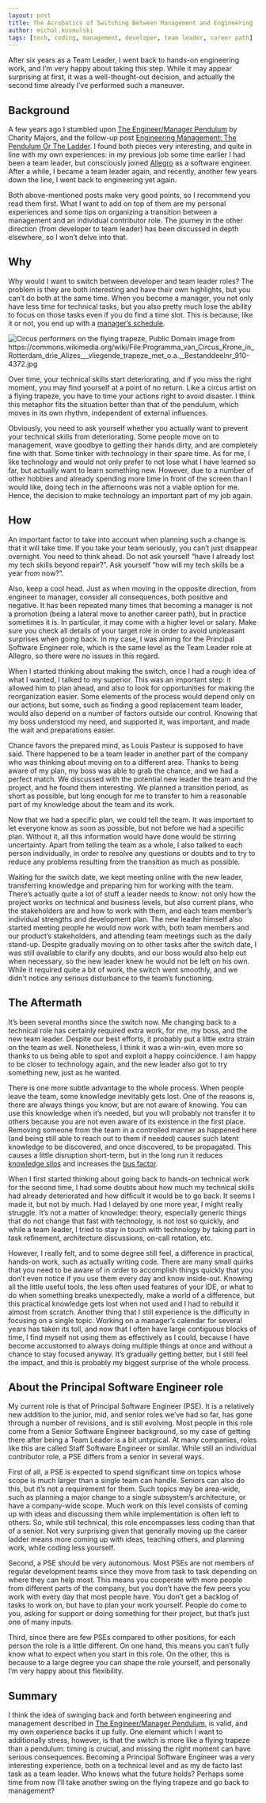 ```yaml
---
layout: post
title: The Acrobatics of Switching Between Management and Engineering
author: michal.kosmulski
tags: [tech, coding, management, developer, team leader, career path]
---
```

After six years as a Team Leader, I went back to hands-on engineering work, and I’m very happy about taking
this step. While it may appear surprising at first, it was a well-thought-out decision, and actually the second time
already I’ve performed such a maneuver.

## Background

A few years ago I stumbled upon [The Engineer/Manager Pendulum](https://charity.wtf/2017/05/11/the-engineer-manager-pendulum/)
by Charity Majors, and the follow-up post [Engineering Management: The Pendulum Or The Ladder](https://charity.wtf/2019/01/04/engineering-management-the-pendulum-or-the-ladder/).
I found both pieces very interesting, and quite in line with my own experiences: in my previous job some time earlier I
had been a team leader, but consciously joined [Allegro](https://allegro.tech) as a software engineer. After a while, I
became a team leader again, and recently, another few years down the line, I went back to engineering yet again.

Both above-mentioned posts make very good points, so I recommend you read them first. What I want to add on top of
them are my personal experiences and some tips on organizing a transition between a management and an individual
contributor role. The journey in the other direction (from developer to team leader) has been discussed in depth
elsewhere, so I won’t delve into that.

## Why

Why would I want to switch between developer and team leader roles? The problem is they are both interesting and have
their own highlights, but you can’t do both at the same time. When you become a manager, you not only have less time
for technical tasks, but you also pretty much lose the ability to focus on those tasks even if you do find a time slot.
This is because, like it or not, you end up with a [manager’s schedule](http://www.paulgraham.com/makersschedule.html).

<img src="/img/articles/2023-06-21-management-engineering-acrobatics/flying-trapeze-performers.jpg"
     alt ="Circus performers on the flying trapeze, Public Domain image from https://commons.wikimedia.org/wiki/File:Programma_van_Circus_Krone_in_Rotterdam_drie_Alizes_,_vliegende_trapeze_met_o.a.,_Bestanddeelnr_910-4372.jpg"
     class="small-image"/>

Over time, your technical skills start deteriorating, and if you miss the right moment, you may find yourself at
a point of no return. Like a circus artist on a flying trapeze, you have to time your actions right to avoid
disaster. I think this metaphor fits the situation better than that of the pendulum, which moves in its own rhythm,
independent of external influences.

Obviously, you need to ask yourself whether you actually want to prevent your technical skills from deteriorating. Some
people move on to management, wave goodbye to getting their hands dirty, and are completely fine with that. Some tinker
with technology in their spare time. As for me, I like technology and would not only prefer to not lose what I have
learned so far, but actually want to learn something new. However, due to a number of other hobbies and already
spending more time in front of the screen than I would like, doing tech in the afternoons was not a viable option for
me. Hence, the decision to make technology an important part of my job again.

## How

An important factor to take into account when planning such a change is that it will take time. If you take your
team seriously, you can’t just disappear overnight. You need to think ahead. Do not ask yourself “have I already
lost my tech skills beyond repair?”. Ask yourself “how will my tech skills be a year from now?”.

Also, keep a cool head. Just as when moving in the opposite direction, from engineer to manager, consider all
consequences, both positive and negative. It has been repeated many times that becoming a manager is not a promotion
(being a lateral move to another career path), but in practice sometimes it is. In particular, it may come with a
higher level or salary. Make sure you check all details of your target role in order to avoid unpleasant surprises when
going back. In my case, I was aiming for the Principal Software Engineer role, which is the same level as the Team
Leader role at Allegro, so there were no issues in this regard.

When I started thinking about making the switch, once I had a rough idea of what I wanted, I talked to my superior.
This was an important step: it allowed him to plan ahead, and also to look for opportunities for making the
reorganization easier. Some elements of the process would depend only on our actions, but some, such as finding a good
replacement team leader, would also depend on a number of factors outside our control. Knowing that my boss understood
my need, and supported it, was important, and made the wait and preparations easier.

Chance favors the prepared mind, as Louis Pasteur is supposed to have said. There happened to be a team leader in
another part of the company who was thinking about moving on to a different area. Thanks to being aware of my plan,
my boss was able to grab the chance, and we had a perfect match. We discussed with the potential new leader the team
and the project, and he found them interesting. We planned a transition period, as short as possible, but long enough
for me to transfer to him a reasonable part of my knowledge about the team and its work.

Now that we had a specific plan, we could tell the team. It was important to let everyone know as soon as possible, but
not before we had a specific plan. Without it, all this information would have done would be stirring uncertainty. Apart
from telling the team as a whole, I also talked to each person individually, in order to resolve any questions or doubts
and to try to reduce any problems resulting from the transition as much as possible.

Waiting for the switch date, we kept meeting online with the new leader, transferring knowledge and preparing him for
working with the team. There’s actually quite a lot of stuff a leader needs to know: not only how the project
works on technical and business levels, but also current plans, who the stakeholders are and how to work with them,
and each team member’s individual strengths and development plan. The new leader himself also started meeting
people he would now work with, both team members and our product’s stakeholders, and attending team meetings such as
the daily stand-up. Despite gradually moving on to other tasks after the switch date, I was still available to clarify
any doubts, and our boss would also help out when necessary, so the new leader knew he would not be left on his own.
While it required quite a bit of work, the switch went smoothly, and we didn’t notice any serious disturbance to the
team’s functioning.

## The Aftermath

It’s been several months since the switch now. Me changing back to a technical role has certainly required extra work,
for me, my boss, and the new team leader. Despite our best efforts, it probably put a little extra strain on the team as
well. Nonetheless, I think it was a win-win, even more so thanks to us being able to spot and exploit a happy
coincidence. I am happy to be closer to technology again, and the new leader also got to try something new, just as he
wanted.

There is one more subtle advantage to the whole process. When people leave the team, some knowledge inevitably gets
lost. One of the reasons is, there are always things you know, but are not aware of knowing. You can use this knowledge
when it’s needed, but you will probably not transfer it to others because you are not even aware of its existence in the
first place. Removing someone from the team in a controlled manner as happened here (and being still able to reach out
to them if needed) causes such latent knowledge to be discovered, and once discovered, to be propagated. This causes
a little disruption short-term, but in the long run it reduces [knowledge silos](https://en.wikipedia.org/wiki/Information_silo)
and increases the [bus factor](https://en.wikipedia.org/wiki/Bus_factor).

When I first started thinking about going back to hands-on technical work for the second time, I had some doubts about
how much my technical skills had already deteriorated and how difficult it would be to go back. It seems I made it, but
not by much. Had I delayed by one more year, I might really struggle. It’s not a matter of knowledge: theory, especially
generic things that do not change that fast with technology, is not lost so quickly, and while a team leader, I tried
to stay in touch with technology by taking part in task refinement, architecture discussions, on-call rotation, etc.

However, I really felt, and to some degree still feel, a difference in practical, hands-on work, such as actually
writing code. There are many small quirks that you need to be aware of in order to accomplish things quickly that you
don’t even notice if you use them every day and know inside-out. Knowing all the little useful tools, the less often
used features of your IDE, or what to do when something breaks unexpectedly, make a world of a difference, but this
practical knowledge gets lost when not used and I had to rebuild it almost from scratch. Another thing that I still
experience is the difficulty in focusing on a single topic. Working on a manager’s calendar for several years has taken
its toll, and now that I often have large contiguous blocks of time, I find myself not using them as effectively as I
could, because I have become accustomed to always doing multiple things at once and without a chance to stay focused
anyway. It’s gradually getting better, but I still feel the impact, and this is probably my biggest surprise of the
whole process.

## About the Principal Software Engineer role

My current role is that of Principal Software Engineer (PSE). It is a relatively new addition to the junior, mid,
and senior roles we’ve had so far, has gone through a number of revisions, and is still evolving. Most people in this
role come from a Senior Software Engineer background, so my case of getting there after being a Team Leader is a bit
untypical. At many companies, roles like this are called Staff Software Engineer or similar. While still an individual
contributor role, a PSE differs from a senior in several ways.

First of all, a PSE is expected to spend significant time on topics whose scope is much larger than a single team can
handle. Seniors can also do this, but it’s not a requirement for them. Such topics may be area-wide, such as planning a
major change to a single subsystem’s architecture, or have a company-wide scope. Much work on this level consists of
coming up with ideas and discussing them while implementation is often left to others. So, while still technical, this
role encompasses less coding than that of a senior. Not very surprising given that generally moving up the career ladder
means more coming up with ideas, teaching others, and planning work, while coding less yourself.

Second, a PSE should be very autonomous. Most PSEs are not members of regular development teams since they move from
task to task depending on where they can help most. This means you cooperate with more people from different parts of
the company, but you don’t have the few peers you work with every day that most people have. You don’t get a backlog
of tasks to work on, but have to plan your work yourself. People do come to you, asking for support or doing something
for their project, but that’s just one of many inputs.

Third, since there are few PSEs compared to other positions, for each person the role is a little different. On one
hand, this means you can’t fully know what to expect when you start in this role. On the other, this is because to a
large degree you can shape the role yourself, and personally I’m very happy about this flexibility.

## Summary

I think the idea of swinging back and forth between engineering and management described in
[The Engineer/Manager Pendulum](https://charity.wtf/2017/05/11/the-engineer-manager-pendulum/),
is valid, and my own experience backs it up fully. One element which I want to additionally stress, however, is that
the switch is more like a flying trapeze than a pendulum: timing is crucial, and missing the right moment can have
serious consequences. Becoming a Principal Software Engineer was a very interesting experience, both on a technical
level and as my de facto last task as a team leader. Who knows what the future holds? Perhaps some time from now I’ll
take another swing on the flying trapeze and go back to management?

